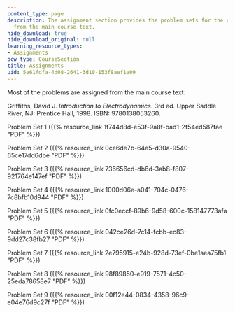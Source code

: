 ```yaml
---
content_type: page
description: The assignment section provides the problem sets for the course, assigned
  from the main course text.
hide_download: true
hide_download_original: null
learning_resource_types:
- Assignments
ocw_type: CourseSection
title: Assignments
uid: 5e61fdfa-4d08-2641-3d10-153f8aef1e09
---
```


Most of the problems are assigned from the main course text:

Griffiths, David J. _Introduction to Electrodynamics_. 3rd ed. Upper Saddle River, NJ: Prentice Hall, 1998. ISBN: 9780138053260.

Problem Set 1 ({{% resource_link 1f744d8d-e53f-9a8f-bad1-2f54ed587fae "PDF" %}})

Problem Set 2 ({{% resource_link 0ce6de7b-64e5-d30a-9540-65ce17dd6dbe "PDF" %}})

Problem Set 3 ({{% resource_link 736656cd-db6d-3ab8-f807-921764e147ef "PDF" %}})

Problem Set 4 ({{% resource_link 1000d06e-a041-704c-0476-7c8bfb10d944 "PDF" %}})

Problem Set 5 ({{% resource_link 0fc0eccf-89b6-9d58-600c-158147773afa "PDF" %}})

Problem Set 6 ({{% resource_link 042ce26d-7c14-fcbb-ec83-9dd27c38fb27 "PDF" %}})

Problem Set 7 ({{% resource_link 2e795915-e24b-928d-73ef-0be1aea75fb1 "PDF" %}})

Problem Set 8 ({{% resource_link 98f89850-e919-7571-4c50-25eda78658e7 "PDF" %}})

Problem Set 9 ({{% resource_link 00f12e44-0834-4358-96c9-e04e76d9c27f "PDF" %}})